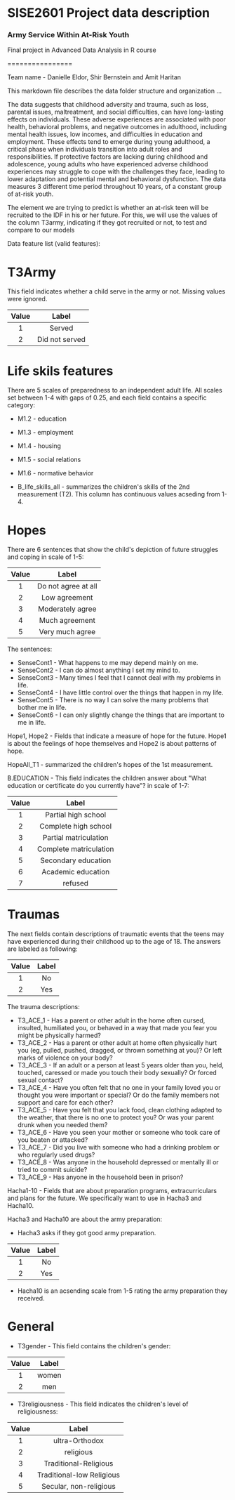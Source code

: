 # SISE2601 Project data description
### Army Service Within At-Risk Youth
Final project in Advanced Data Analysis in R course

================

Team name - Danielle Eldor, Shir Bernstein and Amit Haritan

This markdown file describes the data folder structure and organization ...

The data suggests that childhood adversity and trauma, such as loss, parental issues, maltreatment, and social difficulties, can have long-lasting effects on individuals. These adverse experiences are associated with poor health, behavioral problems, and negative outcomes in adulthood, including mental health issues,  low incomes, and difficulties in education and employment. These effects tend to emerge during young adulthood, a critical phase when individuals transition into adult roles and responsibilities. If protective factors are lacking during childhood and adolescence, young adults who have experienced adverse childhood experiences may struggle to cope with the challenges they face, leading to lower adaptation and potential mental and behavioral dysfunction. The data measures 3 different time period throughout 10 years, of a constant group of at-risk youth.

The element we are trying to predict is whether an at-risk teen will be recruited to the IDF in his or her future. For this, we will use the values of the column T3army, indicating if they got recruited or not, to test and compare to our models

Data feature list (valid features):


# T3Army

This field indicates whether a child serve in the army or not.
Missing values were ignored.

| Value |       Label     |
|:-----:|:---------------:|
|   1   |  Served         |
|   2   |  Did not served |


# Life skils features

There are 5 scales of preparedness to an independent adult life.
All scales set between 1-4 with gaps of 0.25, and each field contains a specific category:

  - M1.2 - education
  - M1.3 - employment
  - M1.4 - housing
  - M1.5 - social relations
  - M1.6 - normative behavior
  
  - B_life_skills_all - summarizes the children's skills of the 2nd measurement (T2).
    This column has continuous values acseding from 1-4.
  
  
# Hopes

There are 6 sentences that show the child's depiction of future struggles and coping in scale of 1-5:

| Value |        Label           |
|:-----:|:----------------------:|
|   1   |   Do not agree at all  |
|   2   |     Low agreement      |
|   3   |    Moderately agree    |
|   4   |     Much agreement     |
|   5   |     Very much agree    |
 

The sentences:

- SenseCont1 - What happens to me may depend mainly on me.
- SenseCont2 - I can do almost anything I set my mind to.
- SenseCont3 - Many times I feel that I cannot deal with my problems in life.
- SenseCont4 - I have little control over the things that happen in my life.
- SenseCont5 - There is no way I can solve the many problems that bother me in life.
- SenseCont6 - I can only slightly change the things that are important to me in life.


Hope1, Hope2  - Fields that indicate a measure of hope for the future.
Hope1 is about the feelings of hope themselves and Hope2 is about patterns of hope.


HopeAll_T1 - summarized the children's hopes of the 1st measurement.


B.EDUCATION - This field indicates the children answer about "What education or certificate do you currently have"? in scale of 1-7:

| Value |        Label           |
|:-----:|:----------------------:|
|   1   |   Partial high school  |
|   2   |   Complete high school |
|   3   |  Partial matriculation |
|   4   | Complete matriculation |
|   5   |   Secondary education  |
|   6   |   Academic education   |
|   7   |         refused        |
                


# Traumas

The next fields contain descriptions of traumatic events that the teens may have experienced during their childhood up to the age of 18. The answers are labeled as following:

| Value |  Label |
|:-----:|:------:|
|   1   |   No   |
|   2   |   Yes  |


The trauma descriptions:

- T3_ACE_1 - Has a parent or other adult in the home often cursed, insulted, humiliated you, or behaved in a way that made you fear you might be physically harmed?
- T3_ACE_2 - Has a parent or other adult at home often physically hurt you (eg, pulled, pushed, dragged, or thrown something at you)? Or left marks of violence on your body?
- T3_ACE_3 - If an adult or a person at least 5 years older than you, held, touched, caressed or made you touch their body sexually? Or forced sexual contact?
- T3_ACE_4 - Have you often felt that no one in your family loved you or thought you were important or special? Or do the family members not support and care for each other?
- T3_ACE_5 - Have you felt that you lack food, clean clothing adapted to the weather, that there is no one to protect you? Or was your parent drunk when you needed them?
- T3_ACE_6 - Have you seen your mother or someone who took care of you beaten or attacked?
- T3_ACE_7 - Did you live with someone who had a drinking problem or who regularly used drugs?
- T3_ACE_8 - Was anyone in the household depressed or mentally ill or tried to commit suicide?
- T3_ACE_9 - Has anyone in the household been in prison?



Hacha1-10 - Fields that are about preparation programs, extracurriculars and plans for the future.
We specifically want to use in Hacha3 and Hacha10.

Hacha3 and Hacha10 are about the army preparation:

 - Hacha3 asks if they got good army preparation.
 
| Value |  Label |
|:-----:|:------:|
|   1   |   No   |
|   2   |   Yes  |

 - Hacha10 is an acsending scale from 1-5 rating the army preparation they received.



# General

- T3gender -  This field contains the children's gender:

| Value |  Label |
|:-----:|:------:|
|   1   |  women |
|   2   |   men  |


- T3religiousness - This field indicates the children's level of religiousness:

| Value |           Label           |
|:-----:|:-------------------------:|
|   1   |       ultra-Orthodox      |
|   2   |         religious         |
|   3   |   Traditional-Religious   |
|   4   | Traditional-low Religious |
|   5   |   Secular, non-religious  |
